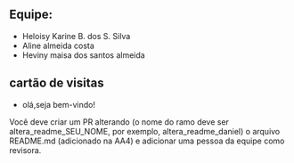 ## Equipe: 
 - Heloisy Karine B. dos S. Silva
 - Aline almeida costa
 - Heviny maisa dos santos almeida

 ## cartão de visitas
 - olá,seja bem-vindo!

 Você deve criar um PR alterando (o nome do ramo deve ser altera_readme_SEU_NOME, por exemplo, altera_readme_daniel) o arquivo README.md (adicionado na AA4) e adicionar uma pessoa da equipe como revisora.

 
 